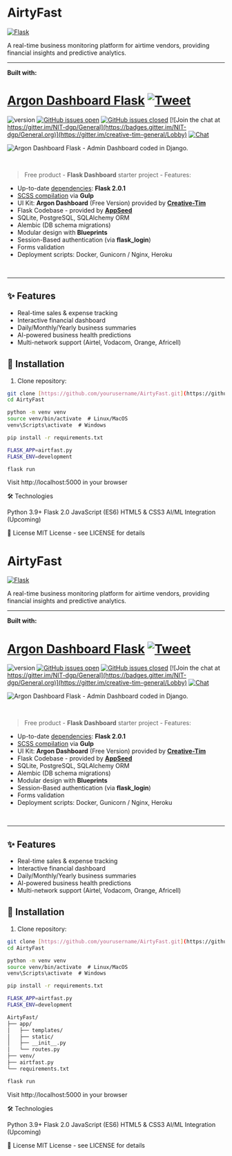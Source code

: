 # AirtyFast

[![Flask](https://img.shields.io/badge/Flask-2.0.x-blue)](https://flask.palletsprojects.com/)

A real-time business monitoring platform for airtime vendors, providing financial insights and predictive analytics.

---

**Built with:**

# [Argon Dashboard Flask](https://www.creative-tim.com/product/argon-dashboard-flask) [![Tweet](https://img.shields.io/twitter/url/http/shields.io.svg?style=social&logo=twitter)](https://twitter.com/home?status=Material%20Dashboard,%20a%20free%20Material%20Bootstrap%204%20Admin%20Template%20%E2%9D%A4%EF%B8%8F%20https%3A//bit.ly/2Lyat1Y%20%23bootstrap%20%23material%20%23design%20%23developers%20%23freebie%20%20via%20%40CreativeTim)

![version](https://img.shields.io/badge/version-1.0.1-blue.svg) [![GitHub issues open](https://img.shields.io/github/issues/creativetimofficial/argon-dashboard-flask.svg?maxAge=2592000)](https://github.com/creativetimofficial/argon-dashboard-flask/issues?q=is%3Aopen+is%3Aissue) [![GitHub issues closed](https://img.shields.io/github/issues-closed-raw/creativetimofficial/argon-dashboard-flask.svg?maxAge=2592000)](https://github.com/creativetimofficial/argon-dashboard-flask/issues?q=is%3Aissue+is%3Aclosed) [![Join the chat at https://gitter.im/NIT-dgp/General](https://badges.gitter.im/NIT-dgp/General.org)](https://gitter.im/creative-tim-general/Lobby) [![Chat](https://img.shields.io/badge/chat-on%20discord-7289da.svg)](https://discord.gg/E4aHAQy)

![Argon Dashboard Flask - Admin Dashboard coded in Django.](https://github.com/creativetimofficial/argon-dashboard-flask/blob/master/media/argon-dashboard-flask-intro.gif)

<br />

> Free product - **Flask Dashboard** starter project - Features:

- Up-to-date [dependencies](./requirements.txt): **Flask 2.0.1**
- [SCSS compilation](#recompile-css) via **Gulp**
- UI Kit: **Argon Dashboard** (Free Version) provided by **[Creative-Tim](https://www.creative-tim.com/)**
- Flask Codebase - provided by **[AppSeed](https://appseed.us/)**
- SQLite, PostgreSQL, SQLAlchemy ORM
- Alembic (DB schema migrations)
- Modular design with **Blueprints**
- Session-Based authentication (via **flask_login**)
- Forms validation
- Deployment scripts: Docker, Gunicorn / Nginx, Heroku

<br />

---

## ✨ Features

- Real-time sales & expense tracking
- Interactive financial dashboard
- Daily/Monthly/Yearly business summaries
- AI-powered business health predictions
- Multi-network support (Airtel, Vodacom, Orange, Africell)

## 🚀 Installation

1. Clone repository:

```bash
git clone [https://github.com/yourusername/AirtyFast.git](https://github.com/ashuza11/AirtyFast.git)
cd AirtyFast

```

```bash
python -m venv venv
source venv/bin/activate  # Linux/MacOS
venv\Scripts\activate  # Windows
```

```bash
pip install -r requirements.txt
```

```bash
FLASK_APP=airtfast.py
FLASK_ENV=development
```

```bash
flask run
```

Visit http://localhost:5000 in your browser

🛠️ Technologies

Python 3.9+
Flask 2.0
JavaScript (ES6)
HTML5 & CSS3
AI/ML Integration (Upcoming)

📄 License
MIT License - see LICENSE for details

# AirtyFast

[![Flask](https://img.shields.io/badge/Flask-2.0.x-blue)](https://flask.palletsprojects.com/)

A real-time business monitoring platform for airtime vendors, providing financial insights and predictive analytics.

---

**Built with:**

# [Argon Dashboard Flask](https://www.creative-tim.com/product/argon-dashboard-flask) [![Tweet](https://img.shields.io/twitter/url/http/shields.io.svg?style=social&logo=twitter)](https://twitter.com/home?status=Material%20Dashboard,%20a%20free%20Material%20Bootstrap%204%20Admin%20Template%20%E2%9D%A4%EF%B8%8F%20https%3A//bit.ly/2Lyat1Y%20%23bootstrap%20%23material%20%23design%20%23developers%20%23freebie%20%20via%20%40CreativeTim)

![version](https://img.shields.io/badge/version-1.0.1-blue.svg) [![GitHub issues open](https://img.shields.io/github/issues/creativetimofficial/argon-dashboard-flask.svg?maxAge=2592000)](https://github.com/creativetimofficial/argon-dashboard-flask/issues?q=is%3Aopen+is%3Aissue) [![GitHub issues closed](https://img.shields.io/github/issues-closed-raw/creativetimofficial/argon-dashboard-flask.svg?maxAge=2592000)](https://github.com/creativetimofficial/argon-dashboard-flask/issues?q=is%3Aissue+is%3Aclosed) [![Join the chat at https://gitter.im/NIT-dgp/General](https://badges.gitter.im/NIT-dgp/General.org)](https://gitter.im/creative-tim-general/Lobby) [![Chat](https://img.shields.io/badge/chat-on%20discord-7289da.svg)](https://discord.gg/E4aHAQy)

![Argon Dashboard Flask - Admin Dashboard coded in Django.](https://github.com/creativetimofficial/argon-dashboard-flask/blob/master/media/argon-dashboard-flask-intro.gif)

<br />

> Free product - **Flask Dashboard** starter project - Features:

- Up-to-date [dependencies](./requirements.txt): **Flask 2.0.1**
- [SCSS compilation](#recompile-css) via **Gulp**
- UI Kit: **Argon Dashboard** (Free Version) provided by **[Creative-Tim](https://www.creative-tim.com/)**
- Flask Codebase - provided by **[AppSeed](https://appseed.us/)**
- SQLite, PostgreSQL, SQLAlchemy ORM
- Alembic (DB schema migrations)
- Modular design with **Blueprints**
- Session-Based authentication (via **flask_login**)
- Forms validation
- Deployment scripts: Docker, Gunicorn / Nginx, Heroku

<br />

---

## ✨ Features

- Real-time sales & expense tracking
- Interactive financial dashboard
- Daily/Monthly/Yearly business summaries
- AI-powered business health predictions
- Multi-network support (Airtel, Vodacom, Orange, Africell)

## 🚀 Installation

1. Clone repository:

```bash
git clone [https://github.com/yourusername/AirtyFast.git](https://github.com/ashuza11/AirtyFast.git)
cd AirtyFast

```

```bash
python -m venv venv
source venv/bin/activate  # Linux/MacOS
venv\Scripts\activate  # Windows
```

```bash
pip install -r requirements.txt
```

```bash
FLASK_APP=airtfast.py
FLASK_ENV=development
```

```bash
AirtyFast/
├── app/
│   ├── templates/
│   ├── static/
│   ├── __init__.py
│   └── routes.py
├── venv/
├── airtfast.py
└── requirements.txt
```

```bash
flask run
```

Visit http://localhost:5000 in your browser

🛠️ Technologies

Python 3.9+
Flask 2.0
JavaScript (ES6)
HTML5 & CSS3
AI/ML Integration (Upcoming)

📄 License
MIT License - see LICENSE for details
